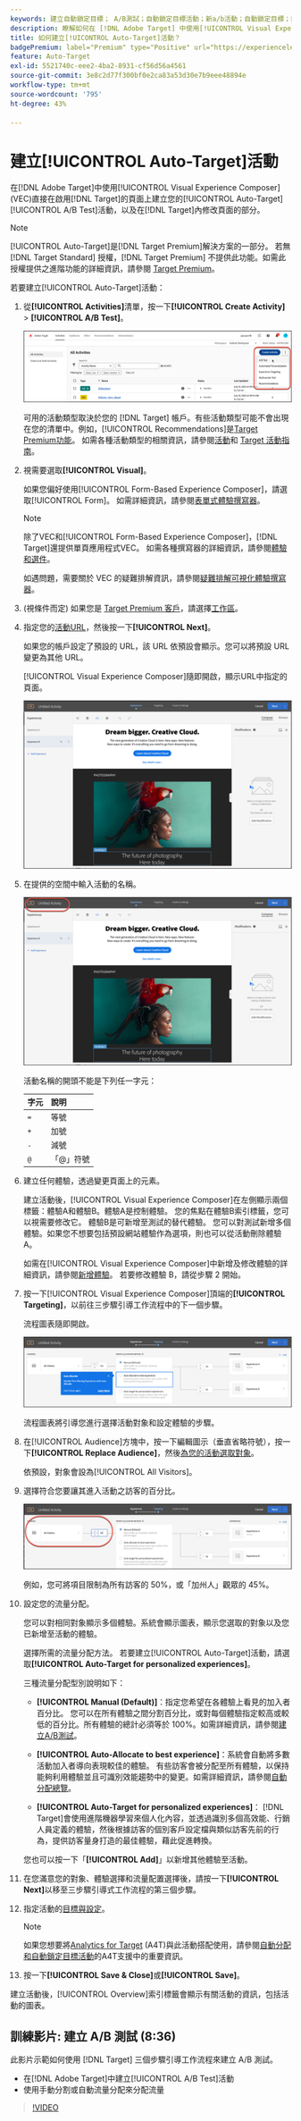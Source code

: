 ```yaml
---
keywords: 建立自動鎖定目標； A/B測試；自動鎖定目標活動；新a/b活動；自動鎖定目標；針對個人化體驗自動鎖定目標；個人化；最佳化
description: 瞭解如何在 [!DNL Adobe Target] 中使用[!UICONTROL Visual Experience Composer] (VEC)來建立[!UICONTROL Auto-Target] A/B測試活動。
title: 如何建立[!UICONTROL Auto-Target]活動？
badgePremium: label="Premium" type="Positive" url="https://experienceleague.adobe.com/docs/target/using/introduction/intro.html?lang=en#premium newtab=true" tooltip="檢視Target Premium包含的內容。"
feature: Auto-Target
exl-id: 5521740c-eee2-4ba2-8931-cf56d56a4561
source-git-commit: 3e8c2d77f300bf0e2ca83a53d30e7b9eee48894e
workflow-type: tm+mt
source-wordcount: '795'
ht-degree: 43%

---
```


# 建立[!UICONTROL Auto-Target]活動

在[!DNL Adobe Target]中使用[!UICONTROL Visual Experience Composer] (VEC)直接在啟用[!DNL Target]的頁面上建立您的[!UICONTROL Auto-Target] [!UICONTROL A/B Test]活動，以及在[!DNL Target]內修改頁面的部分。

>[!NOTE]
>
>[!UICONTROL Auto-Target]是[!DNL Target Premium]解決方案的一部分。 若無 [!DNL Target Standard] 授權，[!DNL Target Premium] 不提供此功能。如需此授權提供之進階功能的詳細資訊，請參閱 [Target Premium](/help/main/c-intro/intro.md)。

若要建立[!UICONTROL Auto-Target]活動：

1. 從&#x200B;**[!UICONTROL Activities]**&#x200B;清單，按一下&#x200B;**[!UICONTROL Create Activity]** > **[!UICONTROL A/B Test]**。

   ![建立活動下拉式清單](/help/main/c-activities/t-test-ab/t-test-create-ab/assets/ab_select-new.png)

   可用的活動類型取決於您的 [!DNL Target] 帳戶。有些活動類型可能不會出現在您的清單中。例如，[!UICONTROL Recommendations]是[Target Premium功能](/help/main/c-intro/intro.md#premium)。 如需各種活動類型的相關資訊，請參閱[活動](/help/main/c-activities/activities.md)和 [Target 活動指南](/help/main/c-activities/target-activities-guide.md)。

1. 視需要選取&#x200B;**[!UICONTROL Visual]**。

   如果您偏好使用[!UICONTROL Form-Based Experience Composer]，請選取[!UICONTROL Form]。 如需詳細資訊，請參閱[表單式體驗撰寫器](/help/main/c-experiences/form-experience-composer.md)。

   >[!NOTE]
   >
   >除了VEC和[!UICONTROL Form-Based Experience Composer]，[!DNL Target]還提供單頁應用程式VEC。 如需各種撰寫器的詳細資訊，請參閱[體驗和選件](/help/main/c-experiences/experiences.md)。
   >
   >如遇問題，需要關於 VEC 的疑難排解資訊，請參閱[疑難排解可視化體驗撰寫器](/help/main/c-experiences/c-visual-experience-composer/r-troubleshoot-composer/troubleshoot-composer.md)。

1. (視條件而定) 如果您是 [Target Premium 客戶](/help/main/c-intro/intro.md#premium)，請選擇[工作區](/help/main/administrating-target/c-user-management/property-channel/property-channel.md)。

1. 指定您的[活動URL](/help/main/c-activities/t-test-ab/t-test-create-ab/ab-activity-url.md)，然後按一下&#x200B;**[!UICONTROL Next]**。

   如果您的帳戶設定了預設的 URL，該 URL 依預設會顯示。您可以將預設 URL 變更為其他 URL。

   [!UICONTROL Visual Experience Composer]隨即開啟，顯示URL中指定的頁面。

   ![VEC](/help/main/c-activities/t-test-ab/t-test-create-ab/assets/vec-new.png)

1. 在提供的空間中輸入活動的名稱。

   ![名稱欄位](/help/main/c-activities/t-test-ab/t-test-create-ab/assets/ab_newname-new.png)

   活動名稱的開頭不能是下列任一字元：

   | 字元 | 說明 |
   |--- |--- |
   | `=` | 等號 |
   | `+` | 加號 |
   | `-` | 減號 |
   | `@` | 「@」符號 |

1. 建立任何體驗，透過變更頁面上的元素。

   建立活動後，[!UICONTROL Visual Experience Composer]在左側顯示兩個標籤：體驗A和體驗B。體驗A是控制體驗。 您的焦點在體驗B索引標籤，您可以視需要修改它。 體驗B是可新增至測試的替代體驗。 您可以對測試新增多個體驗。如果您不想要包括預設網站體驗作為選項，則也可以從活動刪除體驗 A。

   如需在[!UICONTROL Visual Experience Composer]中新增及修改體驗的詳細資訊，請參閱[新增體驗](/help/main/c-activities/t-test-ab/t-test-create-ab/ab-add-experience.md)。 若要修改體驗 B，請從步驟 2 開始。

1. 按一下[!UICONTROL Visual Experience Composer]頂端的&#x200B;**[!UICONTROL Targeting]**，以前往三步驟引導工作流程中的下一個步驟。

   流程圖表隨即開啟。

   ![A/B 測試鎖定目標步驟](/help/main/c-activities/t-test-ab/t-test-create-ab/assets/ab_flow-new.png)

   流程圖表將引導您進行選擇活動對象和設定體驗的步驟。

1. 在[!UICONTROL Audience]方塊中，按一下編輯圖示（垂直省略符號），按一下&#x200B;**[!UICONTROL Replace Audience]**，然後[為您的活動選取對象](/help/main/c-activities/t-test-ab/t-test-create-ab/ab-audience.md)。

   依預設，對象會設為[!UICONTROL All Visitors]。

1. 選擇符合您要讓其進入活動之訪客的百分比。

   ![受眾百分比](/help/main/c-activities/t-test-ab/t-test-create-ab/assets/audperc-new.png)

   例如，您可將項目限制為所有訪客的 50%，或「加州人」觀眾的 45%。

1. 設定您的流量分配。

   您可以對相同對象顯示多個體驗。系統會顯示圖表，顯示您選取的對象以及您已新增至活動的體驗。

   選擇所需的流量分配方法。 若要建立[!UICONTROL Auto-Target]活動，請選取&#x200B;**[!UICONTROL Auto-Target for personalized experiences]**。

   三種流量分配型別說明如下：

   * **[!UICONTROL Manual (Default)]**：指定您希望在各體驗上看見的加入者百分比。 您可以在所有體驗之間分割百分比，或對每個體驗指定較高或較低的百分比。所有體驗的總計必須等於 100%。如需詳細資訊，請參閱[建立A/B測試](/help/main/c-activities/t-test-ab/t-test-create-ab/test-create-ab.md)。

   * **[!UICONTROL Auto-Allocate to best experience]**：系統會自動將多數活動加入者導向表現較佳的體驗。 有些訪客會被分配至所有體驗，以保持能夠利用體驗並且可識別效能趨勢中的變更。如需詳細資訊，請參閱[自動分配總覽](/help/main/c-activities/automated-traffic-allocation/automated-traffic-allocation.md)。

   * **[!UICONTROL Auto-Target for personalized experiences]**： [!DNL Target]會使用進階機器學習來個人化內容，並透過識別多個高效能、行銷人員定義的體驗，然後根據訪客的個別客戶設定檔與類似訪客先前的行為，提供訪客量身打造的最佳體驗，藉此促進轉換。

   您也可以按一下「**[!UICONTROL Add]**」以新增其他體驗至活動。

1. 在您滿意您的對象、體驗選擇和流量配置選擇後，請按一下&#x200B;**[!UICONTROL Next]**&#x200B;以移至三步驟引導式工作流程的第三個步驟。

1. 指定活動的[目標與設定](/help/main/c-activities/t-test-ab/t-test-create-ab/ab-goals-and-settings.md)。

   >[!NOTE]
   >
   >如果您想要將[Analytics for Target](/help/main/c-integrating-target-with-mac/a4t/a4t.md) (A4T)與此活動搭配使用，請參閱[自動分配和自動鎖定目標活動](/help/main/c-integrating-target-with-mac/a4t/a4t-at-aa.md)的A4T支援中的重要資訊。

1. 按一下&#x200B;**[!UICONTROL Save & Close]**&#x200B;或&#x200B;**[!UICONTROL Save]**。

建立活動後，[!UICONTROL Overview]索引標籤會顯示有關活動的資訊，包括活動的圖表。

## 訓練影片: 建立 A/B 測試 (8:36)

此影片示範如何使用 [!DNL Target] 三個步驟引導工作流程來建立 A/B 測試。

* 在[!DNL Adobe Target]中建立[!UICONTROL A/B Test]活動
* 使用手動分割或自動流量分配來分配流量

>[!VIDEO](https://video.tv.adobe.com/v/17391)
